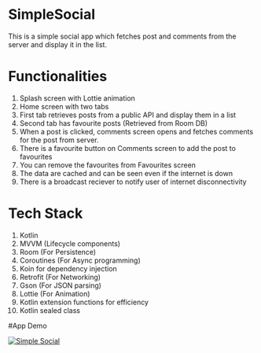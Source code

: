 # SimpleSocial

This is a simple social app which fetches post and comments from the server and display it in the list.

# Functionalities

1) Splash screen with Lottie animation
2) Home screen with two tabs
3) First tab retrieves posts from a public API and display them in a list
4) Second tab has favourite posts (Retrieved from Room DB)
5) When  a post is clicked, comments screen opens and fetches comments for the post from server.
6) There is a favourite button on Comments screen to add the post to favourites
7) You can remove the favourites from Favourites screen
8) The data are cached and can be seen even if the internet is down
9) There is a broadcast reciever to notify user of internet disconnectivity

# Tech Stack

1) Kotlin
2) MVVM (Lifecycle components)
3) Room (For Persistence)
4) Coroutines (For Async programming)
5) Koin for dependency injection
6) Retrofit (For Networking)
7) Gson (For JSON parsing)
8) Lottie (For Animation)
9) Kotlin extension functions for efficiency
10) Kotlin sealed class

#App Demo

[![Simple Social](http://img.youtube.com/vi/SYbjDJXNYy8/0.jpg)](http://www.youtube.com/watch?v=SYbjDJXNYy8 "A simple social app")



